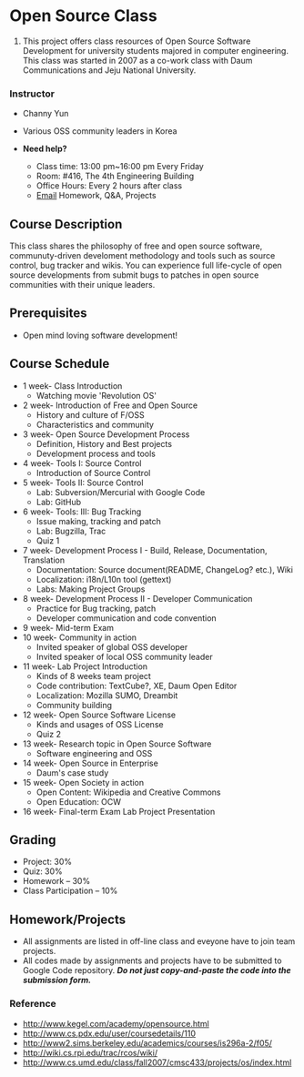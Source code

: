 # Open Source Class

1. This project offers class resources of Open Source Software Development for university students majored in computer engineering.  This class was started in 2007 as a co-work class with Daum Communications and Jeju National University.

### Instructor
* Channy Yun
* Various OSS community leaders in Korea

* **Need help?**
   * Class time: 13:00 pm~16:00 pm Every Friday
   * Room: #416, The 4th Engineering Building 
   * Office Hours: Every 2 hours after class
   * [Email](oss2007cjnu@gmail.com) Homework, Q&A, Projects

## Course Description

This class shares the philosophy of free and open source software, communuty-driven develoment methodology and tools such as source control, bug tracker and wikis. You can experience full life-cycle of open source developments from submit bugs to patches in open source communities with their unique leaders. 
 
## Prerequisites

* Open mind loving software development!

## Course Schedule
* 1 week- Class Introduction
   * Watching movie 'Revolution OS' 
* 2 week- Introduction of Free and Open Source
   * History and culture of F/OSS
   * Characteristics and community 
* 3 week- Open Source Development Process
   * Definition, History and Best projects
   * Development process and tools 
* 4 week- Tools I: Source Control
   * Introduction of Source Control 
* 5 week- Tools II: Source Control
   * Lab: Subversion/Mercurial with Google Code
   * Lab: GitHub
* 6 week- Tools: III: Bug Tracking
   * Issue making, tracking and patch
   * Lab: Bugzilla, Trac
   * Quiz 1 
* 7 week- Development Process I - Build, Release, Documentation, Translation
   * Documentation: Source document(README, ChangeLog? etc.), Wiki
   * Localization: i18n/L10n tool (gettext)
   * Labs: Making Project Groups 
* 8 week- Development Process II - Developer Communication
   * Practice for Bug tracking, patch
   * Developer communication and code convention
* 9 week-  Mid-term Exam
* 10 week- Community in action
   * Invited speaker of global OSS developer
   * Invited speaker of local OSS community leader 
* 11 week-  Lab Project Introduction
   * Kinds of 8 weeks team project
   * Code contribution: TextCube?, XE, Daum Open Editor
   * Localization: Mozilla SUMO, Dreambit
   * Community building 
* 12 week- Open Source Software License
   * Kinds and usages of OSS License 
   * Quiz 2 
* 13 week- Research topic in Open Source Software
   * Software engineering and OSS 
* 14 week- Open Source in Enterprise
   * Daum's case study 
* 15 week- Open Society in action
   * Open Content: Wikipedia and Creative Commons
   * Open Education: OCW 
* 16 week- Final-term Exam Lab Project Presentation 

## Grading
* Project: 30%
* Quiz: 30%
* Homework – 30%
* Class Participation – 10%

## Homework/Projects

* All assignments are listed in off-line class and eveyone have to join team projects.
* All codes made by assignments and projects have to be submitted to Google Code repository.
***Do not just copy-and-paste the code into the submission form.***


### Reference
* http://www.kegel.com/academy/opensource.html
* http://www.cs.pdx.edu/user/coursedetails/110
* http://www2.sims.berkeley.edu/academics/courses/is296a-2/f05/
* http://wiki.cs.rpi.edu/trac/rcos/wiki/
* http://www.cs.umd.edu/class/fall2007/cmsc433/projects/os/index.html
